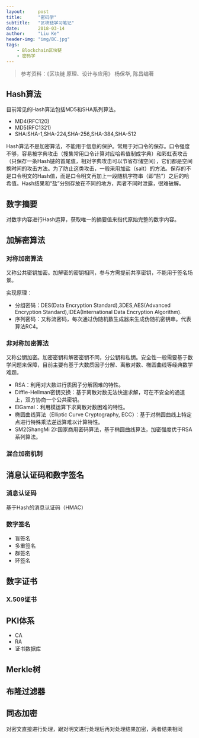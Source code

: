 ```yaml
---
layout:     post
title:      "密码学"
subtitle:   "区块链学习笔记"
date:       2018-03-14
author:     "Liu Ke"
header-img: "img/BC.jpg"
tags:
    - Blockchain区块链
    - 密码学
---
```


> 参考资料：《区块链 原理、设计与应用》 杨保华, 陈昌编著

## Hash算法

目前常见的Hash算法包括MD5和SHA系列算法。

- MD4(RFC120)
- MD5(RFC1321)
- SHA:SHA-1,SHA-224,SHA-256,SHA-384,SHA-512

Hash算法不是加密算法，不能用于信息的保护。常用于对口令的保存。口令强度不够，容易被字典攻击（搜集常用口令计算对应哈希值制成字典）和彩虹表攻击（只保存一条Hash链的首尾值，相对字典攻击可以节省存储空间），它们都是空间换时间的攻击方法。为了防止这类攻击，一般采用加盐（salt）的方法。保存的不是口令明文的Hash值，而是口令明文再加上一段随机字符串（即“盐”）之后的哈希值。Hash结果和“盐”分别存放在不同的地方，两者不同时泄露，很难破解。

## 数字摘要

对数字内容进行Hash运算，获取唯一的摘要值来指代原始完整的数字内容。

## 加解密算法

### 对称加密算法

又称公共密钥加密。加解密的密钥相同，参与方需提前共享密钥，不能用于签名场景。

实现原理：

- 分组密码：DES(Data Encryption Standard),3DES,AES(Advanced Encryption Standard),IDEA(International Data Encryption Algorithm).
- 序列密码：又称流密码，每次通过伪随机数生成器来生成伪随机密钥串。代表算法RC4。

### 非对称加密算法 

又称公钥加密。加密密钥和解密密钥不同，分公钥和私钥。安全性一般需要基于数学问题来保障，目前主要有基于大数质因子分解、离散对数、椭圆曲线等经典数学难题。

- RSA：利用对大数进行质因子分解困难的特性。
- Diffie-Hellman密钥交换：基于离散对数无法快速求解，可在不安全的通道上，双方协商一个公共密钥。
- ElGamal：利用模运算下求离散对数困难的特性。
- 椭圆曲线算法（Elliptic Curve Cryptography, ECC）：基于对椭圆曲线上特定点进行特殊乘法逆运算难以计算特性。
- SM2(ShangMi 2):国家商用密码算法，基于椭圆曲线算法，加密强度优于RSA系列算法。

### 混合加密机制

## 消息认证码和数字签名

### 消息认证码

基于Hash的消息认证码（HMAC）

### 数字签名

- 盲签名
- 多重签名
- 群签名
- 环签名

## 数字证书

### X.509证书

## PKI体系

- CA
- RA
- 证书数据库

## Merkle树

## 布隆过滤器

## 同态加密

对密文直接进行处理，跟对明文进行处理后再对处理结果加密，两者结果相同


